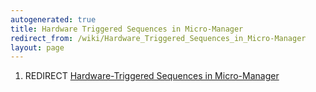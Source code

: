 ```yaml
---
autogenerated: true
title: Hardware Triggered Sequences in Micro-Manager
redirect_from: /wiki/Hardware_Triggered_Sequences_in_Micro-Manager
layout: page
---
```


1.  REDIRECT [Hardware-Triggered Sequences in    Micro-Manager](Hardware-Triggered_Sequences_in_Micro-Manager)
